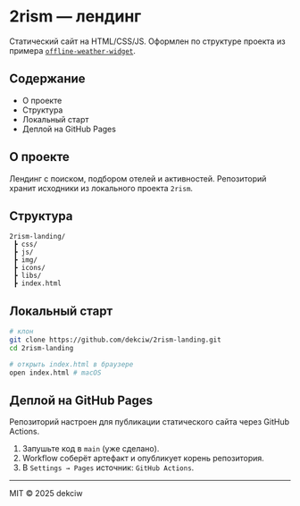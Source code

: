 # 2rism — лендинг

Статический сайт на HTML/CSS/JS. Оформлен по структуре проекта из примера [`offline-weather-widget`](https://github.com/dekciw/offline-weather-widget).

## Содержание
- О проекте
- Структура
- Локальный старт
- Деплой на GitHub Pages

## О проекте
Лендинг с поиском, подбором отелей и активностей. Репозиторий хранит исходники из локального проекта `2rism`.

## Структура
```
2rism-landing/
 ┣ css/
 ┣ js/
 ┣ img/
 ┣ icons/
 ┣ libs/
 ┣ index.html
```

## Локальный старт
```bash
# клон
git clone https://github.com/dekciw/2rism-landing.git
cd 2rism-landing

# открыть index.html в браузере
open index.html # macOS
```

## Деплой на GitHub Pages
Репозиторий настроен для публикации статического сайта через GitHub Actions.

1. Запушьте код в `main` (уже сделано).
2. Workflow соберёт артефакт и опубликует корень репозитория.
3. В `Settings → Pages` источник: `GitHub Actions`. 

---
MIT © 2025 dekciw